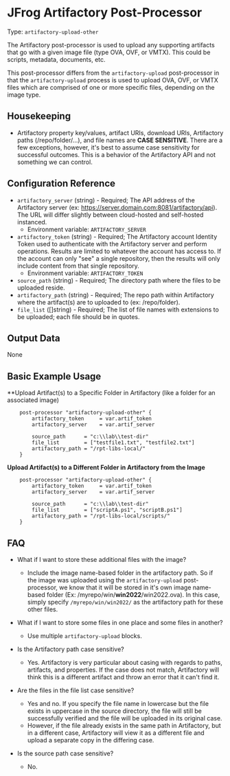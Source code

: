 # JFrog Artifactory Post-Processor

Type:  `artifactory-upload-other`

The Artifactory post-processor is used to upload any supporting artifacts that go with a given image file (type OVA, OVF, or VMTX). This could be scripts, metadata, documents, etc.

This post-processor differs from the `artifactory-upload` post-processor in that the `artifactory-upload` process is used to upload OVA, OVF, or VMTX files which are comprised of one or more specific files, depending on the image type.


## Housekeeping
* Artifactory property key/values, artifact URIs, download URIs, Artifactory paths (/repo/folder/...), and file names are **CASE SENSITIVE**. There are a few exceptions, however, it's best to assume case sensitivity for successful outcomes. This is a behavior of the Artifactory API and not something we can control.


## Configuration Reference

- `artifactory_server` (string) - Required; The API address of the Artifactory server (ex: https://server.domain.com:8081/artifactory/api). The URL will differ slightly between cloud-hosted and self-hosted instanced.
    * Environment variable: `ARTIFACTORY_SERVER`
- `artifactory_token` (string) - Required; The Artifactory account Identity Token used to authenticate with the Artifactory server and perform operations. Results are limited to whatever the account has access to. If the account can only "see" a single repository, then the results will only include content from that single repository.
    * Environment variable: `ARTIFACTORY_TOKEN`	
- `source_path` (string) - Required; The directory path where the files to be uploaded reside.
- `artifactory_path` (string) - Required; The repo path within Artifactory where the artifact(s) are to uploaded to (ex: /repo/folder).
- `file_list` ([]string) - Required; The list of file names with extensions to be uploaded; each file should be in quotes.


## Output Data

None


## Basic Example Usage

**Upload Artifact(s) to a Specific Folder in Artifactory (like a folder for an associated image)
```hcl
	post-processor "artifactory-upload-other" {
        artifactory_token     = var.artif_token  
        artifactory_server    = var.artif_server
			
		source_path      = "c:\\lab\\test-dir"
		file_list        = ["testfile1.txt", "testfile2.txt"]
		artifactory_path = "/rpt-libs-local/"
	}
```

**Upload Artifact(s) to a Different Folder in Artifactory from the Image**
```hcl
	post-processor "artifactory-upload-other" {
        artifactory_token     = var.artif_token  
        artifactory_server    = var.artif_server 
			
		source_path      = "c:\\lab\\test-dir"
		file_list        = ["scriptA.ps1", "scriptB.ps1"]
		artifactory_path = "/rpt-libs-local/scripts/"
	}
```

## FAQ
* What if I want to store these additional files with the image?
  - Include the image name-based folder in the artifactory path. So if the image was uploaded using the `artifactory-upload` post-processor, we know that it will be stored in it's own image name-based folder (Ex: /myrepo/win/**win2022**/win2022.ova). In this case, simply specify `/myrepo/win/win2022/` as the artifactory path for these other files.

* What if I want to store some files in one place and some files in another?
  - Use multiple `artifactory-upload` blocks.

* Is the Artifactory path case sensitive?
  - Yes. Artifactory is very particular about casing with regards to paths, artifacts, and properties. If the case does not match, Artifactory will think this is a different artifact and throw an error that it can't find it.

* Are the files in the file list case sensitive?
  - Yes and no. If you specify the file name in lowercase but the file exists in uppercase in the source directory, the file will still be successfully verified and the file will be uploaded in its original case.
  - However, if the file already exists in the same path in Artifactory, but in a different case, Artifactory will view it as a different file and upload a separate copy in the differing case.

* Is the source path case sensitive?
  - No.